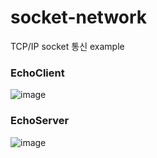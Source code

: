 # socket-network
TCP/IP socket 통신 example 


### EchoClient 
![image](https://user-images.githubusercontent.com/62453668/176726683-312f91cf-f036-4899-ba4a-7626aadab5a4.png)

### EchoServer
![image](https://user-images.githubusercontent.com/62453668/176726794-6469f631-9855-4d21-87d0-68cf870d731b.png)

